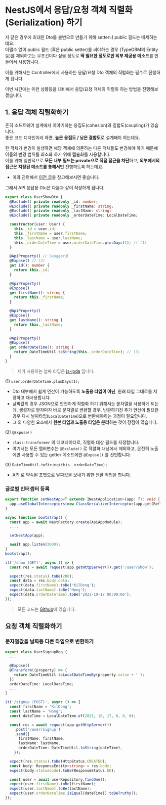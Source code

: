 # NestJS에서 응답/요청 객체 직렬화 (Serialization) 하기

저 같은 경우에 최대한 Dto를 불변으로 만들기 위해 setter나 public 필드는 배제하는데요.  
어쩔수 없이 public 필드 (혹은 public setter)를 써야하는 경우 (TypeORM의 Entity 등)를 제외하고는 무조건이다 싶을 정도로 **딱 필요한 정도로만 외부 제공용 메소드**를 만들어서 사용합니다.  

이를 위해서는 Controller에서 사용하는 응답/요청 Dto 객체의 직렬화는 필수로 진행하게 됩니다.    

이번 시간에는 이런 상황등을 대비해서 응답/요청 객체의 직렬화 하는 방법을 진행해보겠습니다.


## 1. 응답 객체 직렬화하기

흔히 소프트웨어 설계에서 이야기하는 응집도(cohesion)와 결합도(coupling)가 있습니다.  
좋은 코드 디자인이라 하면, **높은 응집도 / 낮은 결합도**로 설계해야 하는데요.  

한 객체가 변경이 발생하면 해당 객체에 의존하는 다른 객체들도 변경해야 하기 때문에 이들의 변경 범위를 최소화 하기 위해 캡슐화를 사용합니다.  
이를 위해 일반적으로 **모든 내부 필드는 private으로 직접 접근을 차단**하고, **외부에서의 접근은 지정된 메소드를 통해서만** 진행하도록 하는데요.  

* 이와 관련해서 [이전 글](https://jojoldu.tistory.com/592)을 참고해보시면 좋습니다.

그래서 API 응답용 Dto은 다음과 같이 작성하게 됩니다.

```typescript
export class UserShowDto {
  @Exclude() private readonly _id: number;
  @Exclude() private readonly _firstName: string;
  @Exclude() private readonly _lastName: string;
  @Exclude() private readonly _orderDateTime: LocalDateTime;

  constructor(user: User) {
    this._id = user.id;
    this._firstName = user.firstName;
    this._lastName = user.lastName;
    this._orderDateTime = user.orderDateTime.plusDays(1); // (1)
  }

  @ApiProperty() // Swagger용
  @Expose() // (2)
  get id(): number {
    return this._id;
  }

  @ApiProperty()
  @Expose()
  get firstName(): string {
    return this._firstName;
  }

  @ApiProperty()
  @Expose()
  get lastName(): string {
    return this._lastName;
  }

  @ApiProperty()
  @Expose()
  get orderDateTime(): string {
    return DateTimeUtil.toString(this._orderDateTime); // (3)
  }
}
```

> 제가 사용하는 날짜 타입은 [js-joda](https://js-joda.github.io/js-joda/) 입니다.

(1) `user.orderDateTime.plusDays(1);`

* Dto 내부에서 쉽게 연산이 가능하도록 **노출용 타입이 아닌**, 원래 타입 그대로를 저장하고 재사용합니다.
* 날짜값의 경우 JSON으로 안전하게 직렬화 하기 위해서는 문자열을 사용하게 되는데, 생성자로 받자마자 바로 문자열로 변환할 경우, 반환하기전 추가 연산이 필요한 경우 다시 날짜타입(`LocalDateTime`)으로 변환해야하는 과정이 필요합니다.
* 그 외 다양한 요소에서 **원본 타입과 노출용 타입은 분리**하는 것이 장점이 많습니다.

(2) `@Expose()`

* `class-transformer` 의 데코레이터로, 직렬화 대상 필드를 지정합니다.
* 여기서는 모든 멤버변수는 `@Exclude()` 로 직렬화 대상에서 제외하고, 온전히 노출에만 사용할 수 있는 getter 메소드에만 `@Expose()` 를 선언합니다.

(3) `DateTimeUtil.toString(this._orderDateTime);`

* API 로 약속된 포맷으로 날짜값을 보내기 위한 전환 작업을 합니다.


### 글로벌 인터셉터 등록

```typescript
export function setNestApp<T extends INestApplication>(app: T): void {
  app.useGlobalInterceptors(new ClassSerializerInterceptor(app.get(Reflector)));
}
```

```typescript
async function bootstrap() {
  const app = await NestFactory.create(ApiAppModule);
  ....

  setNestApp(app);

  await app.listen(3000);
}
bootstrap();
```


```typescript
it('/show (GET)', async () => {
  const res = await request(app.getHttpServer()).get('/user/show');

  expect(res.status).toBe(200);
  const data = res.body.data;
  expect(data.firstName).toBe('KilDong');
  expect(data.lastName).toBe('Hong');
  expect(data.orderDateTime).toBe('2021-10-17 00:00:00');
});
```

> 모든 코드는 [Github](https://github.com/jojoldu/monorepo-nestjs-typeorm/tree/master/apps/api)에 있습니다.
## 요청 객체 직렬화하기

### 문자열값을 날짜등 다른 타입으로 변환하기

```typescript
export class UserSignupReq {
  ...

  @Expose()
  @Transform((property) => {
    return DateTimeUtil.toLocalDateTimeBy(property.value + '');
  })
  orderDateTime: LocalDateTime;
  ...
}
```


```typescript
it('/signup (POST)', async () => {
  const firstName = 'KilDong';
  const lastName = 'Hong';
  const dateTime = LocalDateTime.of(2021, 10, 17, 0, 0, 0);

  const res = await request(app.getHttpServer())
    .post('/user/signup')
    .send({
      firstName: firstName,
      lastName: lastName,
      orderDateTime: DateTimeUtil.toString(dateTime),
    });

  expect(res.status).toBe(HttpStatus.CREATED);
  const body: ResponseEntity<string> = res.body;
  expect(body.statusCode).toBe(ResponseStatus.OK);

  const user = await userRepository.findOne();
  expect(user.firstName).toBe(firstName);
  expect(user.lastName).toBe(lastName);
  expect(user.orderDateTime.isEqual(dateTime)).toBeTruthy();
});
```
